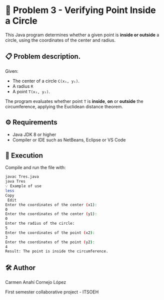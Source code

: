 # 🎯 Problem 3 - Verifying Point Inside a Circle

This Java program determines whether a given point is **inside or outside** a circle, using the coordinates of the center and radius.

## 📋 Problem description.

Given:

- The center of a circle `C(x₁, y₁)`.
- A radius `R`
- A point `T(x₂, y₂)`.

The program evaluates whether point `T` is **inside**, **on** or **outside** the circumference, applying the Euclidean distance theorem.

## ⚙️ Requirements

- Java JDK 8 or higher
- Compiler or IDE such as NetBeans, Eclipse or VS Code

## 🚀 Execution

Compile and run the file with:

```bash
javac Tres.java
java Tres
💡 Example of use
less
Copy
 Edit
Enter the coordinates of the center (x1): 
0
Enter the coordinates of the center (y1): 
0
Enter the radius of the circle: 
5
Enter the coordinates of the point (x2): 
3
Enter the coordinates of the point (y2): 
4
Result: The point is inside the circumference.
```

## 🛠️ Author
Carmen Anahí Cornejo López

First semester collaborative project - ITSOEH